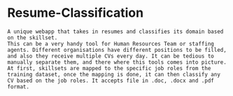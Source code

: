 # Resume-Classification
    A unique webapp that takes in resumes and classifies its domain based on the skillset.
    This can be a very handy tool for Human Resources Team or staffing agents. Different organisations have different positions to be filled, and also they receive multiple CVs every day. It can be tedious to manually separate them, and there where this tools comes into picture. At first, skillsets are mapped to the specific job roles from the training dataset, once the mapping is done, it can then classify any CV based on the job roles. It accepts file in .doc, .docx and .pdf format.
